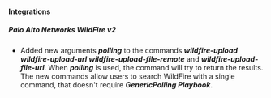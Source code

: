 
#### Integrations
##### Palo Alto Networks WildFire v2
- Added new arguments ***polling*** to the commands ***wildfire-upload*** ***wildfire-upload-url*** ***wildfire-upload-file-remote*** and ***wildfire-upload-file-url***. 
When ***polling*** is used, the command will try to return the results.
  The new commands allow users to search WildFire with a single command, that doesn't require ***GenericPolling Playbook***. 
